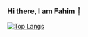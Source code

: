 ### Hi there, I am Fahim 👋

[![Top Langs](https://github-readme-stats.vercel.app/api/top-langs/?username=farque65)](https://github.com/anuraghazra/github-readme-stats)

<!--
**farque65/farque65** is a ✨ _special_ ✨ repository because its `README.md` (this file) appears on your GitHub profile.

Here are some ideas to get you started:

- 🔭 I’m currently working on ...
- 🌱 I’m currently learning ...
- 👯 I’m looking to collaborate on ...
- 🤔 I’m looking for help with ...
- 💬 Ask me about ...
- 📫 How to reach me: ...
- 😄 Pronouns: ...
- ⚡ Fun fact: ...
-->
